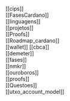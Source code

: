 [[cips]]     
[[FasesCardano]]  
[[linguagens]]  
[[projetos]]  
[[Proofs]]    
[[Roadmap_cardano]]     
[[wallet]]
[[cbca]]     
[[demeter]]  
[[fases]]         
[[nmkr]]        
[[ouroboros]]  
[[proofs]]    
[[Questoes]]  
[[utxo_account_model]]
